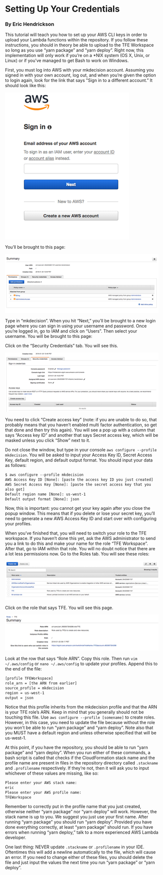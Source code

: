 # Setting Up Your Credentials

### By Eric Hendrickson

This tutorial will teach you how to set up your AWS CLI keys in order to upload your Lambda functions within the repository. If you follow these instructions, you should in theory be able to upload to the TFE Workspace so long as you use “yarn package” and “yarn deploy”. Right now, this implementation will only work if you’re on a \*NIX system (OS X, Unix, or Linux) or if you’ve managed to get Bash to work on Windows.

First, you must log into AWS with your mkdecision account. Assuming you signed in with your own account, log out, and when you’re given the option to login again, look for the link that says "Sign in to a different account.” It should look like this:

![alt text](images/image2.png)

You’ll be brought to this page:

![alt text](images/image5.png)

Type in “mkdecision”. When you hit “Next,” you’ll be brought to a new login page where you can sign in using your username and password. Once you’re logged in, go to IAM and click on “Users”. Then select your username. You will be brought to this page:

Click on the “Security Credentials” tab. You will see this.

![alt text](images/image4.png)

You need to click “Create access key” (note: if you are unable to do so, that probably means that you haven’t enabled multi factor authentication, so get that done and then try this again). You will see a pop up with a column that says “Access key ID” and another that says Secret access key, which will be masked unless you click “Show” next to it.

Do not close the window, but type in your console `aws configure --profile mkdecision`. You will be asked to input your Access Key ID, Secret Access Key, default region, and default output format. You should input your data as follows:

	$ aws configure --profile mkdecision
	AWS Access Key ID [None]: [paste the access key ID you just created]
	AWS Secret Access Key [None]: [paste the secret access key that you also got]
	Default region name [None]: us-west-1
	Default output format [None]: json

Now, this is important: you cannot get your key again after you close the popup window. This means that if you delete or lose your secret key, you’ll need to generate a new AWS Access Key ID and start over with configuring your profiles.

When you’ve finished that, you will need to switch your role to the TFE workspace. If you haven’t done this yet, ask the AWS administrator to send you a link to do this and make your name for the role “TFE Workspace”. After that, go to IAM within that role. You will no doubt notice that there are a lot less permissions now. Go to the Roles tab. You will see these roles:

![alt text](images/image1.png)

Click on the role that says TFE. You will see this page.

![alt text](images/image6.png)

Look at the row that says “Role ARN”. Copy this role. Then run `vim ~/.aws/config` or `nano ~/.aws/config` to update your profiles. Append this to the end of the file:

    [profile TFEWorkspace]
    role_arn = [the ARN from earlier]
    source_profile = mkdecision
    region = us-west-1
    output = json

Notice that this profile inherits from the mkdecision profile and that the ARN is your TFE role’s ARN. Keep in mind that you generally should not be touching this file. Use `aws configure --profile [somename]` to create roles. However, in this case, you need to update the file because without the role you won’t be able to run “yarn package” and “yarn deploy”. Note also that you MUST have a default region and unless otherwise specified that will be us-west-1.

At this point, if you have the repository, you should be able to run “yarn package” and “yarn deploy”. When you run either of these commands, a bash script is called that checks if the CloudFormation stack name and the profile name are present in files in the repository directory called `.stackname` and `.profilename` respectively. If they’re not, then it will ask you to input whichever of these values are missing, like so:

    Please enter your AWS stack name:
    eric
    Please enter your AWS profile name:
    TFEWorkspace

Remember to correctly put in the profile name that you just created, otherwise neither “yarn package” nor “yarn deploy” will work. However, the stack name is up to you. We suggest you just use your first name. After running “yarn package” you should run “yarn deploy”. Provided you have done everything correctly, at least “yarn package” should run. If you have errors when running “yarn deploy,” talk to a more experienced AWS Lambda developer.

One last thing: NEVER update `.stackname` or `.profilename` in your IDE. Oftentimes this will add a newline automatically to the file, which will cause an error. If you need to change either of these files, you should delete the file and just input the values the next time you run “yarn package” or “yarn deploy”.
